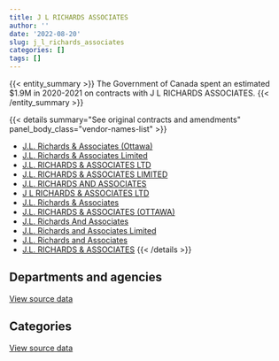 ```yaml
---
title: J L RICHARDS ASSOCIATES
author: ''
date: '2022-08-20'
slug: j_l_richards_associates
categories: []
tags: []
---
```


<script src="/rmarkdown-libs/htmlwidgets/htmlwidgets.js"></script>
<link href="/rmarkdown-libs/datatables-css/datatables-crosstalk.css" rel="stylesheet" />
<script src="/rmarkdown-libs/datatables-binding/datatables.js"></script>
<script src="/rmarkdown-libs/jquery/jquery-3.6.0.min.js"></script>
<link href="/rmarkdown-libs/dt-core-bootstrap/css/dataTables.bootstrap.min.css" rel="stylesheet" />
<link href="/rmarkdown-libs/dt-core-bootstrap/css/dataTables.bootstrap.extra.css" rel="stylesheet" />
<script src="/rmarkdown-libs/dt-core-bootstrap/js/jquery.dataTables.min.js"></script>
<script src="/rmarkdown-libs/dt-core-bootstrap/js/dataTables.bootstrap.min.js"></script>
<link href="/rmarkdown-libs/crosstalk/css/crosstalk.min.css" rel="stylesheet" />
<script src="/rmarkdown-libs/crosstalk/js/crosstalk.min.js"></script>
<script src="/rmarkdown-libs/htmlwidgets/htmlwidgets.js"></script>
<link href="/rmarkdown-libs/datatables-css/datatables-crosstalk.css" rel="stylesheet" />
<script src="/rmarkdown-libs/datatables-binding/datatables.js"></script>
<script src="/rmarkdown-libs/jquery/jquery-3.6.0.min.js"></script>
<link href="/rmarkdown-libs/dt-core-bootstrap/css/dataTables.bootstrap.min.css" rel="stylesheet" />
<link href="/rmarkdown-libs/dt-core-bootstrap/css/dataTables.bootstrap.extra.css" rel="stylesheet" />
<script src="/rmarkdown-libs/dt-core-bootstrap/js/jquery.dataTables.min.js"></script>
<script src="/rmarkdown-libs/dt-core-bootstrap/js/dataTables.bootstrap.min.js"></script>
<link href="/rmarkdown-libs/crosstalk/css/crosstalk.min.css" rel="stylesheet" />
<script src="/rmarkdown-libs/crosstalk/js/crosstalk.min.js"></script>

{{< entity_summary >}}
The Government of Canada spent an estimated \$1.9M in 2020-2021 on contracts with J L RICHARDS ASSOCIATES.
{{< /entity_summary >}}

{{< details summary="See original contracts and amendments" panel_body_class="vendor-names-list" >}}
- [J.L. Richards & Associates (Ottawa)](https://search.open.canada.ca/en/ct/?sort=contract_value_f%20desc&page=1&search_text=%22J.L.%20Richards%20%26%20Associates%20%28Ottawa%29%22)
- [J.L. Richards & Associates Limited](https://search.open.canada.ca/en/ct/?sort=contract_value_f%20desc&page=1&search_text=%22J.L.%20Richards%20%26%20Associates%20Limited%22)
- [J.L. RICHARDS & ASSOCIATES LTD](https://search.open.canada.ca/en/ct/?sort=contract_value_f%20desc&page=1&search_text=%22J.L.%20RICHARDS%20%26%20ASSOCIATES%20LTD%22)
- [J.L. RICHARDS & ASSOCIATES LIMITED](https://search.open.canada.ca/en/ct/?sort=contract_value_f%20desc&page=1&search_text=%22J.L.%20RICHARDS%20%26%20ASSOCIATES%20LIMITED%22)
- [J.L. RICHARDS AND ASSOCIATES](https://search.open.canada.ca/en/ct/?sort=contract_value_f%20desc&page=1&search_text=%22J.L.%20RICHARDS%20AND%20ASSOCIATES%22)
- [J L RICHARDS & ASSOCIATES LTD](https://search.open.canada.ca/en/ct/?sort=contract_value_f%20desc&page=1&search_text=%22J%20L%20RICHARDS%20%26%20ASSOCIATES%20LTD%22)
- [J.L. Richards & Associates](https://search.open.canada.ca/en/ct/?sort=contract_value_f%20desc&page=1&search_text=%22J.L.%20Richards%20%26%20Associates%22)
- [J.L. RICHARDS & ASSOCIATES (OTTAWA)](https://search.open.canada.ca/en/ct/?sort=contract_value_f%20desc&page=1&search_text=%22J.L.%20RICHARDS%20%26%20ASSOCIATES%20%28OTTAWA%29%22)
- [J.L. Richards And Associates](https://search.open.canada.ca/en/ct/?sort=contract_value_f%20desc&page=1&search_text=%22J.L.%20Richards%20And%20Associates%22)
- [J.L. Richards and Associates Limited](https://search.open.canada.ca/en/ct/?sort=contract_value_f%20desc&page=1&search_text=%22J.L.%20Richards%20and%20Associates%20Limited%22)
- [J.L. Richards and Associates](https://search.open.canada.ca/en/ct/?sort=contract_value_f%20desc&page=1&search_text=%22J.L.%20Richards%20and%20Associates%22)
- [J.L. RICHARDS & ASSOCIATES](https://search.open.canada.ca/en/ct/?sort=contract_value_f%20desc&page=1&search_text=%22J.L.%20RICHARDS%20%26%20ASSOCIATES%22)
{{< /details >}}

## Departments and agencies

<div id="htmlwidget-1" style="width:100%;height:auto;" class="datatables html-widget"></div>
<script type="application/json" data-for="htmlwidget-1">{"x":{"style":"bootstrap","filter":"none","vertical":false,"data":[["<a href=\"/departments/csc-scc/\">Correctional Service of Canada<\/a>","<a href=\"/departments/dfatd-maecd/\">Global Affairs Canada<\/a>","<a href=\"/departments/dfo-mpo/\">Fisheries and Oceans Canada<\/a>","<a href=\"/departments/dnd-mdn/\">National Defence<\/a>","<a href=\"/departments/ec/\">Environment and Climate Change Canada<\/a>","<a href=\"/departments/nrc-cnrc/\">National Research Council Canada<\/a>","<a href=\"/departments/nrcan-rncan/\">Natural Resources Canada<\/a>","<a href=\"/departments/oag-bvg/\">Office of the Auditor General of Canada<\/a>","<a href=\"/departments/pwgsc-tpsgc/\">Public Services and Procurement Canada<\/a>"],[22296.75,832170.89,null,132134.82,null,null,null,19292.34,181842.45],[17168.5,916065.5,null,194658.57,null,null,126648.14,3224.2,364124.18],[null,1152732.15,null,115672.87,null,null,211607.43,null,119269.55],[11508.26,1160584.24,24860,65702.53,11852.29,22487,319075.02,null,297251.85]],"container":"<table class=\"table table-striped table-hover row-border order-column display\">\n  <thead>\n    <tr>\n      <th>Department<\/th>\n      <th>2017-2018<\/th>\n      <th>2018-2019<\/th>\n      <th>2019-2020<\/th>\n      <th>2020-2021<\/th>\n    <\/tr>\n  <\/thead>\n<\/table>","options":{"order":[[4,"desc"]],"pageLength":10,"autoWidth":true,"columnDefs":[{"targets":1,"render":"function(data, type, row, meta) {\n    return type !== 'display' ? data : DTWidget.formatCurrency(data, \"$\", 2, 3, \",\", \".\", true, null);\n  }"},{"targets":2,"render":"function(data, type, row, meta) {\n    return type !== 'display' ? data : DTWidget.formatCurrency(data, \"$\", 2, 3, \",\", \".\", true, null);\n  }"},{"targets":3,"render":"function(data, type, row, meta) {\n    return type !== 'display' ? data : DTWidget.formatCurrency(data, \"$\", 2, 3, \",\", \".\", true, null);\n  }"},{"targets":4,"render":"function(data, type, row, meta) {\n    return type !== 'display' ? data : DTWidget.formatCurrency(data, \"$\", 2, 3, \",\", \".\", true, null);\n  }"},{"width":"16%","targets":[1,2,3,4]},{"className":"dt-right","targets":[1,2,3,4]}],"orderClasses":false}},"evals":["options.columnDefs.0.render","options.columnDefs.1.render","options.columnDefs.2.render","options.columnDefs.3.render"],"jsHooks":[]}</script>
<p class="text-right">
<a href="https://github.com/GoC-Spending/contracts-data/tree/main/data/out/vendors/j_l_richards_associates/summary_by_fiscal_year_by_department.csv" class="source-data-link btn btn-link">View source data</a>
</p>

## Categories

<div id="htmlwidget-2" style="width:100%;height:auto;" class="datatables html-widget"></div>
<script type="application/json" data-for="htmlwidget-2">{"x":{"style":"bootstrap","filter":"none","vertical":false,"data":[["<a href=\"/categories/1_facilities_and_construction/\">Facilities and construction<\/a>","<a href=\"/categories/2_professional_services/\">Professional services<\/a>","<a href=\"/categories/6_industrial_products_and_services/\">Industrial products and services<\/a>",null],[1124154.34,63582.91,null,null],[1407774.33,209446.02,4668.74,null],[1291046.71,228141.09,55121.2,24973],[1475955.41,401234.03,null,36131.75]],"container":"<table class=\"table table-striped table-hover row-border order-column display\">\n  <thead>\n    <tr>\n      <th>Category<\/th>\n      <th>2017-2018<\/th>\n      <th>2018-2019<\/th>\n      <th>2019-2020<\/th>\n      <th>2020-2021<\/th>\n    <\/tr>\n  <\/thead>\n<\/table>","options":{"order":[[4,"desc"]],"dom":"t","pageLength":30,"autoWidth":true,"columnDefs":[{"targets":1,"render":"function(data, type, row, meta) {\n    return type !== 'display' ? data : DTWidget.formatCurrency(data, \"$\", 2, 3, \",\", \".\", true, null);\n  }"},{"targets":2,"render":"function(data, type, row, meta) {\n    return type !== 'display' ? data : DTWidget.formatCurrency(data, \"$\", 2, 3, \",\", \".\", true, null);\n  }"},{"targets":3,"render":"function(data, type, row, meta) {\n    return type !== 'display' ? data : DTWidget.formatCurrency(data, \"$\", 2, 3, \",\", \".\", true, null);\n  }"},{"targets":4,"render":"function(data, type, row, meta) {\n    return type !== 'display' ? data : DTWidget.formatCurrency(data, \"$\", 2, 3, \",\", \".\", true, null);\n  }"},{"width":"16%","targets":[1,2,3,4]},{"className":"dt-right","targets":[1,2,3,4]}],"orderClasses":false,"lengthMenu":[10,25,30,50,100]}},"evals":["options.columnDefs.0.render","options.columnDefs.1.render","options.columnDefs.2.render","options.columnDefs.3.render"],"jsHooks":[]}</script>
<p class="text-right">
<a href="https://github.com/GoC-Spending/contracts-data/tree/main/data/out/vendors/j_l_richards_associates/summary_by_fiscal_year_by_category.csv" class="source-data-link btn btn-link">View source data</a>
</p>
